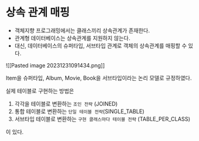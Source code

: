 
# 상속 관계 매핑

- 객체지향 프로그래밍에서는 클래스끼리 상속관계가 존재한다.
- 관계형 데이터베이스는 상속관계를 지원하지 않는다.
- 대신, 데이터베이스의 슈퍼타입, 서브타입 관계로 객체의 상속관계를 매핑할 수 있다.

![[Pasted image 20231231091434.png]]

Item을 슈퍼타입, Album, Movie, Book을 서브타입이라는 논리 모델로 규정하였다.

실제 테이블로 구현하는 방법은
1. 각각을 테이블로 변환하는 `조인 전략` (JOINED)
2. 통합 테이블로 변환하는 `단일 테이블 전략`(SINGLE_TABLE)
3. 서브타입 테이블로 변환하는 `구현 클래스마다 테이블 전략` (TABLE_PER_CLASS)

이 있다.